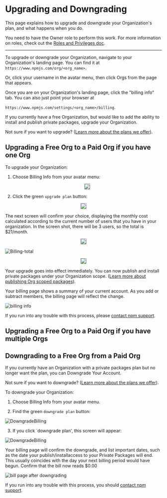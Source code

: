 <!--
title: QA-ORGS-12 - How to Upgrade and Downgrade Your Account
featured: true
-->

# Upgrading and Downgrading

This page explains how to upgrade and downgrade your Organization's plan, and what happens when you do. 

You need to have the Owner role to perform this work. For more information on roles, check out the [Roles and Privileges doc].

<hr/>

To upgrade or downgrade your Organization, navigate to your Organization's landing
page. You can find it at `https://www.npmjs.com/org/<org_name>`.

Or, click your username in the avatar menu, then click Orgs from the page that appears.

Once you are on your Organization's landing page, click the "billing info" tab. You
can also just point your browser at

 `https://www.npmjs.com/settings/<org_name>/billing`.

If you currently have a free Organization, but would like to add the ability to
install and publish private packages, upgrade your Organization.

Not sure if you want to upgrade? ([Learn more about the plans we offer]).

## Upgrading a Free Org to a Paid Org if you have one Org


To upgrade your Organization:

1. Choose Billing Info from your avatar menu:

     <div style="text-align: center;"><img src="billing-info-from-menu.png" style="border: 1px solid gray;"></div>

2. Click the green `upgrade plan` button:
     
<div style="text-align: center;"><img src="org-free-2-upgrade.png" style="border: 1px solid gray;"></div>

The next screen will confirm your choice, displaying the monthly cost calculated according to the current number of users that you have in your organization. In the screen shot, there will be 3 users, so the total is $21/month.

<div style="text-align: center;"><img src="billing-info-from-menu.png" style="border: 1px solid gray;"></div>

![Billing-total](upgrade-message-three-users.png)
 <div style="text-align: center;"><img src="billing-info-from-menu.png" style="border: 1px solid gray;"></div>


Your upgrade goes into effect immediately. You can now publish and install
private packages under your Organization scope. ([Learn more about publishing Org scoped packages]).

Your billing page shows a summary of your current account. As you add or subtract members, the billing page will reflect the change.

![billing info](billing-info-paid-user.png)

If you run into any trouble with this process, please [contact npm support].

## Upgrading a Free Org to a Paid Org if you have multiple Orgs


## Downgrading to a Free Org from a Paid Org

If you currently have an Organization with a private packages plan but no longer
want the plan, you can Downgrade Your Account.

Not sure if you want to downgrade? ([Learn more about the plans we offer]).

To downgrade your Organization:

1. Choose Billing Info from your avatar menu.

2. Find the green `downgrade plan` button:

![DowngradeBilling](why-you-should-not-downgrade.png)

3. If you click `downgrade plan', this screen will appear:

![DowngradeBilling](downgrade-are-you-sure.png)

Your billing page will confirm the downgrade, and list important dates, such as the date your publish/installaccess to your Private Packages will end. This usually coincides with the day your next billing period would have begun. Confirm that the bill now reads $0.00

![bill page after downgrading](billing-screen-after-downgrade.png)

If you run into any trouble with this process, you should [contact npm support].

[Roles and Privileges doc]: roles-and-privileges.md
[Learn more about managing billing]: managing-billing.md
[contact npm support]: https://www.npmjs.com/support
[Learn more about publishing Org scoped packages]: publishing-an-org-scoped-package.md
[Learn more about the plans we offer]: https://www.npmjs.com/pricing

